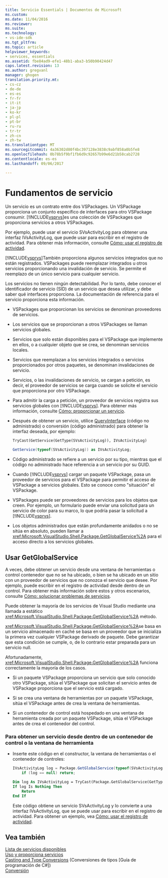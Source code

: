 ```yaml
---
title: Servicio Essentials | Documentos de Microsoft
ms.custom: 
ms.date: 11/04/2016
ms.reviewer: 
ms.suite: 
ms.technology:
- vs-ide-sdk
ms.tgt_pltfrm: 
ms.topic: article
helpviewer_keywords:
- services, essentials
ms.assetid: fbe84ad9-efe1-48b1-aba3-b50b90424d47
caps.latest.revision: 13
ms.author: gregvanl
manager: ghogen
translation.priority.mt:
- cs-cz
- de-de
- es-es
- fr-fr
- it-it
- ja-jp
- ko-kr
- pl-pl
- pt-br
- ru-ru
- tr-tr
- zh-cn
- zh-tw
ms.translationtype: MT
ms.sourcegitcommit: 4a36302d80f4bc397128e3838c9abf858a0b5fe8
ms.openlocfilehash: 0b78b5f9bf1fb6d9c92657b99e6d21b58cab2728
ms.contentlocale: es-es
ms.lasthandoff: 09/06/2017

---
```

# <a name="service-essentials"></a>Fundamentos de servicio
Un servicio es un contrato entre dos VSPackages. Un VSPackage proporciona un conjunto específico de interfaces para otro VSPackage consumir. [!INCLUDE[vsprvs](../../code-quality/includes/vsprvs_md.md)]es una colección de VSPackages que proporciona servicios a otros VSPackages.  
  
 Por ejemplo, puede usar el servicio SVsActivityLog para obtener una interfaz IVsActivityLog, que puede usar para escribir en el registro de actividad. Para obtener más información, consulte [Cómo: usar el registro de actividad](../../extensibility/how-to-use-the-activity-log.md).  
  
 [!INCLUDE[vsprvs](../../code-quality/includes/vsprvs_md.md)]También proporciona algunos servicios integrados que no están registrados. VSPackages puede reemplazar integrados u otros servicios proporcionando una invalidación de servicio. Se permite el reemplazo de un único servicio para cualquier servicio.  
  
 Los servicios no tienen ningún detectabilidad. Por lo tanto, debe conocer el identificador de servicio (SID) de un servicio que desea utilizar, y debe saber qué interfaces proporciona. La documentación de referencia para el servicio proporciona esta información.  
  
-   VSPackages que proporcionan los servicios se denominan proveedores de servicios.  
  
-   Los servicios que se proporcionan a otros VSPackages se llaman servicios globales.  
  
-   Servicios que solo están disponibles para el VSPackage que implemente en ellos, o a cualquier objeto que se crea, se denominan servicios locales.  
  
-   Servicios que reemplazan a los servicios integrados o servicios proporcionados por otros paquetes, se denominan invalidaciones de servicio.  
  
-   Servicios, o las invalidaciones de servicio, se cargan a petición, es decir, el proveedor de servicios se carga cuando se solicite el servicio que proporciona por otro VSPackage.  
  
-   Para admitir la carga a petición, un proveedor de servicios registra sus servicios globales con [!INCLUDE[vsprvs](../../code-quality/includes/vsprvs_md.md)]. Para obtener más información, consulte [Cómo: proporcionar un servicio](../../extensibility/how-to-provide-a-service.md).  
  
-   Después de obtener un servicio, utilice [QueryInterface](/cpp/atl/queryinterface) (código no administrado) o conversión (código administrado) para obtener la interfaz deseada, por ejemplo:  
  
    ```vb  
    TryCast(GetService(GetType(SVsActivityLog)), IVsActivityLog)  
    ```  
  
    ```csharp  
    GetService(typeof(SVsActivityLog)) as IVsActivityLog;  
    ```  
  
-   Código administrado se refiere a un servicio por su tipo, mientras que el código no administrado hace referencia a un servicio por su GUID.  
  
-   Cuando [!INCLUDE[vsprvs](../../code-quality/includes/vsprvs_md.md)] cargar un paquete VSPackage, pasa un proveedor de servicios para el VSPackage para permitir el acceso de VSPackage a servicios globales. Esto se conoce como "situación" el VSPackage.  
  
-   VSPackages puede ser proveedores de servicios para los objetos que creen. Por ejemplo, un formulario puede enviar una solicitud para un servicio de color para su marco, lo que podría pasar la solicitud a [!INCLUDE[vsprvs](../../code-quality/includes/vsprvs_md.md)].  
  
-   Los objetos administrados que están profundamente anidados o no se sitúa en absoluto, pueden llamar a <xref:Microsoft.VisualStudio.Shell.Package.GetGlobalService%2A> para el acceso directo a los servicios globales.   
  
<a name="how-to-use-getglobalservice"></a>  
  
## <a name="use-getglobalservice"></a>Usar GetGlobalService  
  
A veces, debe obtener un servicio desde una ventana de herramientas o control contenedor que no se ha ubicado, o bien se ha ubicado en un sitio con un proveedor de servicios que no conozca el servicio que desee. Por ejemplo, puede escribir en el registro de actividad desde dentro de un control. Para obtener más información sobre estos y otros escenarios, consulte [Cómo: solucionar problemas de servicios](../../extensibility/how-to-troubleshoot-services.md).  
  
Puede obtener la mayoría de los servicios de Visual Studio mediante una llamada a estático <xref:Microsoft.VisualStudio.Shell.Package.GetGlobalService%2A> método.  
  
<xref:Microsoft.VisualStudio.Shell.Package.GetGlobalService%2A>se basa en un servicio almacenado en caché se basa en un proveedor que se inicializa la primera vez cualquier VSPackage derivado de paquete. Debe garantizar que esta condición se cumple, o, de lo contrario estar preparada para un servicio null.  
  
Afortunadamente, <xref:Microsoft.VisualStudio.Shell.Package.GetGlobalService%2A> funciona correctamente la mayoría de los casos.  
  
-   Si un paquete VSPackage proporciona un servicio que solo conocido otro VSPackage, sitúa el VSPackage que solicitan el servicio antes de VSPackage proporciona que el servicio está cargado.  
  
-   Si se crea una ventana de herramientas por un paquete VSPackage, sitúa el VSPackage antes de crea la ventana de herramientas.  
  
-   Si un contenedor de control está hospedado en una ventana de herramienta creada por un paquete VSPackage, sitúa el VSPackage antes de crea el contenedor del control.  
  
### <a name="to-get-a-service-from-within-a-tool-window-or-control-container"></a>Para obtener un servicio desde dentro de un contenedor de control o la ventana de herramienta  
  
-   Inserte este código en el constructor, la ventana de herramientas o el contenedor de controles:  
  
    ```csharp  
    IVsActivityLog log = Package.GetGlobalService(typeof(SVsActivityLog)) as IVsActivityLog;
        if (log == null) return;
    ```  
    ```vb  
    Dim log As IVsActivityLog = TryCast(Package.GetGlobalService(GetType(SVsActivityLog)), IVsActivityLog)
    If log Is Nothing Then
        Return
    End If
    ```  
    
    Este código obtiene un servicio SVsActivityLog y lo convierte a una interfaz IVsActivityLog, que se puede usar para escribir en el registro de actividad. Para obtener un ejemplo, vea [Cómo: usar el registro de actividad](../../extensibility/how-to-use-the-activity-log.md).  
  
## <a name="see-also"></a>Vea también  
 [Lista de servicios disponibles](../../extensibility/internals/list-of-available-services.md)   
 [Uso y proporciona servicios](../../extensibility/using-and-providing-services.md)   
 [Casting and Type Conversions](/dotnet/csharp/programming-guide/types/casting-and-type-conversions)  (Conversiones de tipos [Guía de programación de C#])  
 [Conversión](/cpp/cpp/casting)
